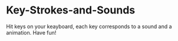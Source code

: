 # Key-Strokes-and-Sounds
Hit keys on your keayboard, each key corresponds to a sound and a animation. Have fun!
